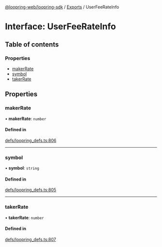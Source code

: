 [@loopring-web/loopring-sdk](../README.md) / [Exports](../modules.md) / UserFeeRateInfo

# Interface: UserFeeRateInfo

## Table of contents

### Properties

- [makerRate](UserFeeRateInfo.md#makerrate)
- [symbol](UserFeeRateInfo.md#symbol)
- [takerRate](UserFeeRateInfo.md#takerrate)

## Properties

### makerRate

• **makerRate**: `number`

#### Defined in

[defs/loopring_defs.ts:806](https://github.com/Loopring/loopring_sdk/blob/fd60be9/src/defs/loopring_defs.ts#L806)

___

### symbol

• **symbol**: `string`

#### Defined in

[defs/loopring_defs.ts:805](https://github.com/Loopring/loopring_sdk/blob/fd60be9/src/defs/loopring_defs.ts#L805)

___

### takerRate

• **takerRate**: `number`

#### Defined in

[defs/loopring_defs.ts:807](https://github.com/Loopring/loopring_sdk/blob/fd60be9/src/defs/loopring_defs.ts#L807)

